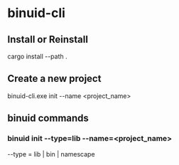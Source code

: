 # binuid-cli
## Install or Reinstall  
cargo install --path .
## Create a new project  
binuid-cli.exe init --name <project_name>

## binuid commands
### binuid init --type=lib --name=<project_name>

--type = lib | bin | namescape